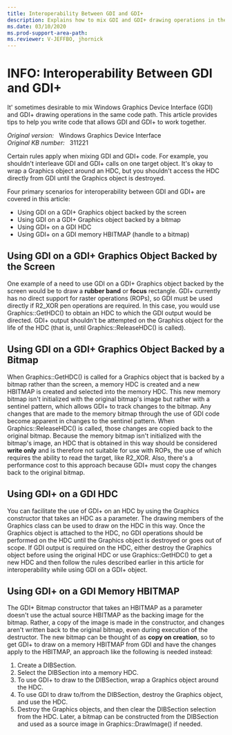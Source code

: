 ```yaml
---
title: Interoperability Between GDI and GDI+
description: Explains how to mix GDI and GDI+ drawing operations in the same code path.
ms.date: 03/10/2020
ms.prod-support-area-path:
ms.reviewer: V-JEFFBO, jhornick
---
```

# INFO: Interoperability Between GDI and GDI+

It' sometimes desirable to mix Windows Graphics Device Interface (GDI) and GDI+ drawing operations in the same code path. This article provides tips to help you write code that allows GDI and GDI+ to work together.

_Original version:_ &nbsp; Windows Graphics Device Interface  
_Original KB number:_ &nbsp; 311221

Certain rules apply when mixing GDI and GDI+ code. For example, you shouldn't interleave GDI and GDI+ calls on one target object. It's okay to wrap a Graphics object around an HDC, but you shouldn't access the HDC directly from GDI until the Graphics object is destroyed.

Four primary scenarios for interoperability between GDI and GDI+ are covered in this article:

- Using GDI on a GDI+ Graphics object backed by the screen
- Using GDI on a GDI+ Graphics object backed by a bitmap
- Using GDI+ on a GDI HDC
- Using GDI+ on a GDI memory HBITMAP (handle to a bitmap)

## Using GDI on a GDI+ Graphics Object Backed by the Screen

One example of a need to use GDI on a GDI+ Graphics object backed by the screen would be to draw a **rubber band** or **focus** rectangle. GDI+ currently has no direct support for raster operations (ROPs), so GDI must be used directly if R2_XOR pen operations are required. In this case, you would use Graphics::GetHDC() to obtain an HDC to which the GDI output would be directed. GDI+ output shouldn't be attempted on the Graphics object for the life of the HDC (that is, until Graphics::ReleaseHDC() is called).

## Using GDI on a GDI+ Graphics Object Backed by a Bitmap

When Graphics::GetHDC() is called for a Graphics object that is backed by a bitmap rather than the screen, a memory HDC is created and a new HBITMAP is created and selected into the memory HDC. This new memory bitmap isn't initialized with the original bitmap's image but rather with a sentinel pattern, which allows GDI+ to track changes to the bitmap. Any changes that are made to the memory bitmap through the use of GDI code become apparent in changes to the sentinel pattern. When Graphics::ReleaseHDC() is called, those changes are copied back to the original bitmap. Because the memory bitmap isn't initialized with the bitmap's image, an HDC that is obtained in this way should be considered **write only** and is therefore not suitable for use with ROPs, the use of which requires the ability to read the target, like R2_XOR. Also, there's a performance cost to this approach because GDI+ must copy the changes back to the original bitmap.

## Using GDI+ on a GDI HDC

You can facilitate the use of GDI+ on an HDC by using the Graphics constructor that takes an HDC as a parameter. The drawing members of the Graphics class can be used to draw on the HDC in this way. Once the Graphics object is attached to the HDC, no GDI operations should be performed on the HDC until the Graphics object is destroyed or goes out of scope. If GDI output is required on the HDC, either destroy the Graphics object before using the original HDC or use Graphics::GetHDC() to get a new HDC and then follow the rules described earlier in this article for interoperability while using GDI on a GDI+ object.

## Using GDI+ on a GDI Memory HBITMAP

The GDI+ Bitmap constructor that takes an HBITMAP as a parameter doesn't use the actual source HBITMAP as the backing image for the bitmap. Rather, a copy of the image is made in the constructor, and changes aren't written back to the original bitmap, even during execution of the destructor. The new bitmap can be thought of as **copy on creation**, so to get GDI+ to draw on a memory HBITMAP from GDI and have the changes apply to the HBITMAP, an approach like the following is needed instead:

1. Create a DIBSection.
2. Select the DIBSection into a memory HDC.
3. To use GDI+ to draw to the DIBSection, wrap a Graphics object around the HDC.
4. To use GDI to draw to/from the DIBSection, destroy the Graphics object, and use the HDC.
5. Destroy the Graphics objects, and then clear the DIBSection selection from the HDC. Later, a bitmap can be constructed from the DIBSection and used as a source image in Graphics::DrawImage() if needed.
